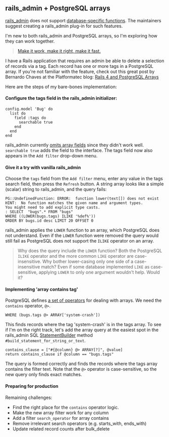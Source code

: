 rails_admin + PostgreSQL arrays
---

[rails_admin](https://github.com/sferik/rails_admin) does not support 
[database-specific functions](https://github.com/sferik/rails_admin/issues/1218).
The maintainers suggest creating a rails_admin plug-in for such features.

I'm new to both rails_admin and PostgreSQL arrays, so I'm exploring how they
can work together.

> [Make it work, make it right, make it fast.](http://c2.com/cgi/wiki?MakeItWorkMakeItRightMakeItFast)

I have a Rails application that requires an admin be able to delete a selection
of records via a tag. Each record has one or more tags in a PostgreSQL array.
If you're not familiar with the feature, check out this great post
by Bernardo Chaves
at the 
Platformatec blog:
[Rails 4 and PostgreSQL Arrays](http://blog.plataformatec.com.br/2014/07/rails-4-and-postgresql-arrays/)

Here are the steps of my bare-bones implementation:

#### Configure the tags field in the rails_admin initializer:

    config.model 'Bug' do
      list do
        field :tags do
          searchable true
        end
      end
    end

rails_admin currently
[omits array fields](https://github.com/sferik/rails_admin/pull/1259) since
they didn't work well. `searchable true` adds the field to the interface.
The tags field now also appears in the `Add filter` drop-down menu.

#### Give it a try with vanilla rails_admin

Choose the `tags` field from the `Add filter` menu, enter any value in the 
tags search field, then press the `Refresh` button. 
A string array looks like a simple (scalar) string to rails_admin,
and the query fails:

    PG::UndefinedFunction: ERROR:  function lower(text[]) does not exist
    HINT:  No function matches the given name and argument types.
    You might need to add explicit type casts.
    : SELECT  "bugs".* FROM "bugs"
    WHERE ((LOWER(bugs.tags) ILIKE '%def%'))
    ORDER BY bugs.id desc LIMIT 20 OFFSET 0
    
rails_admin applies the `LOWER` function to an array, which PostgreSQL
does not understand. Even if the `LOWER` function were removed
the query would still fail as PostgreSQL does not support the `ILIKE`
operator on an array.

> Why does the query include the `LOWER`
> function? Both the PostgreSQL `ILIKE` operator and the more common
> `LIKE` operator are case-insensitive. Why bother lower-casing only one
> side of a case-insensitive match? Even if some database implemented `LIKE`
> as case-sensitive, applying `LOWER` to only one argument wouldn't help.
> Would it?

#### Implementing 'array contains tag'

PostgreSQL defines
[a set of operators](http://www.postgresql.org/docs/9.3/static/functions-array.html)
for dealing with arrays. We need the `contains` operator, `@>`.

    WHERE (bugs.tags @> ARRAY['system-crash'])
    
This finds records where the tag 'system-crash' is in the tags array.
To see if I'm on the right track, let's add the array query at the easiest
spot in the rails_admin SQL 
[StatementBuilder](https://github.com/sferik/rails_admin/blob/644e41b43f6515da6d53dcdce572eef879297cdd/lib/rails_admin/adapters/active_record.rb#L190)
method
`#build_statement_for_string_or_text`.
    
    contains_clause = ["#{@column} @> ARRAY[?]", @value]
    return contains_clause if @column == "bugs.tags"
    
The query is formed correctly and finds the records where the tags
array contains the filter text. Note that the `@>` operator is
case-sensitive, so the new query only finds exact matches.

#### Preparing for production

Remaining challenges:

* Find the right place for the `contains` operator logic.
* Make the new array filter work for any column
* Add a filter `search_operator` for array contains
* Remove irrelevant search operators (e.g. starts_with, ends_with)
* Update related record counts after bulk_delete

